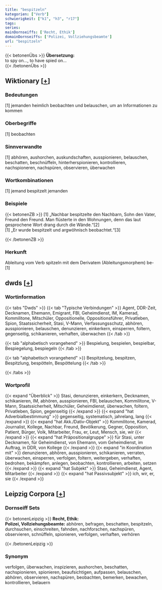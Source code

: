 ```yaml
---
title: "bespitzeln"
kategorien: ["Verb"]
schwierigkeit: ["k1", "h3", "r17"]
tags:
series:
mainDornseiffs: ['Recht, Ethik']
domainDornseiffs: ['Polizei, Vollziehungsbeamte']
url: "bespitzeln"
---
```


{{< betonenÜbs >}}
**Übersetzung:**  
to spy on..., to have spied on...  
{{< /betonenÜbs >}}

## Wiktionary [[+](https://de.wiktionary.org/wiki/bespitzeln)]

### Bedeutungen
[1] jemanden heimlich beobachten und belauschen, um an Informationen zu kommen  

### Oberbegriffe
[1] beobachten  

### Sinnverwandte
[1] abhören, aushorchen, auskundschaften, ausspionieren, belauschen, beschatten, beschnüffeln, hinterherspionieren, kontrollieren, nachspioneren, nachspüren, observieren, überwachen  

### Wortkombinationen
[1] jemand bespitzelt jemanden  

### Beispiele
{{< betonenZB >}}
[1] „Nachbar bespitzelte den Nachbarn, Sohn den Vater, Freund den Freund. Man flüsterte in den Wohnungen, denn das laut gesprochene Wort drang durch die Wände.“[2]  
[1] „Er wurde bespitzelt und argwöhnisch beobachtet.“[3]  

{{< /betonenZB >}}
### Herkunft
Ableitung vom Verb spitzeln mit dem Derivatem (Ableitungsmorphem) be-[1]  



## dwds [[+](https://www.dwds.de/wb/bespitzeln)]

### Wortinformation
{{< tabs "Dwds" >}}
{{< tab "Typische Verbindungen" >}}
Agent, DDR-Zeit, Decknamen, Ehemann, Emigrant, FBI, Geheimdienst, IM, Kamerad, Kommilitone, Mitschüler, Oppositionelle, Oppositionsführer, Privatleben, Spion, Staatssicherheit, Stasi, V-Mann, Verfassungsschutz, abhören, ausspionieren, belauschen, denunzieren, einkerkern, einsperren, foltern, gegenseitig, schikanieren, verhaften, überwachen
{{< /tab >}}

{{< tab "alphabetisch vorangehend" >}}
Bespielung, bespielen, bespielbar, Bespiegelung, bespiegeln
{{< /tab >}}

{{< tab "alphabetisch vorangehend" >}}
Bespitzelung, bespitzen, Bespitzlung, bespötteln, Bespöttelung
{{< /tab >}}

{{< /tabs >}}

### Wortprofil
{{< expand "Überblick" >}} Stasi, denunzieren, einkerkern, Decknamen, schikanieren, IM, abhören, ausspionieren, FBI, belauschen, Kommilitone, V-Mann, Staatssicherheit, Mitschüler, Geheimdienst, überwachen, foltern, Privatleben, Spion, gegenseitig {{< /expand >}}
{{< expand "hat Adverbialbestimmung" >}} gegenseitig, systematisch, jahrelang, lang {{< /expand >}}
{{< expand "hat Akk./Dativ-Objekt" >}} Kommilitone, Kamerad, Journalist, Kollege, Nachbar, Freund, Bevölkerung, Gegner, Opposition, Patient, Bürger, Volk, Mitarbeiter, Frau, er, Leut, Mensch, sie, wir {{< /expand >}}
{{< expand "hat Präpositionalgruppe" >}} für Stasi, unter Decknamen, für Geheimdienst, von Ehemann, vom Geheimdienst, im Auftrag, in DDR, von Kollege {{< /expand >}}
{{< expand "in Koordination mit" >}} denunzieren, abhören, ausspionieren, schikanieren, verraten, überwachen, einsperren, verfolgen, foltern, weitergeben, verhaften, bedrohen, bekämpfen, anlegen, beobachten, kontrollieren, arbeiten, setzen {{< /expand >}}
{{< expand "hat Subjekt" >}} Stasi, Geheimdienst, Agent, Mitarbeiter {{< /expand >}}
{{< expand "hat Passivsubjekt" >}} ich, wir, er, sie {{< /expand >}}

## Leipzig Corpora [[+](https://corpora.uni-leipzig.de/en/res?word=bespitzeln&corpusId=deu_newscrawl-public_2018)]

### Dornseiff Sets
{{< betonenLeipzig >}}
**Recht, Ethik:**  
**Polizei, Vollziehungsbeamte:** abhören, befragen, beschatten, bespitzeln, durchsuchen, einschreiten, fahnden, nachforschen, nachspüren, observieren, schnüffeln, spionieren, verfolgen, verhaften, verhören  

{{< /betonenLeipzig >}}

### Synonym
verfolgen, überwachen, inspizieren, aushorchen, beschatten, nachspionieren, spionieren, beaufsichtigen, aufpassen, belauschen, abhören, observieren, nachspüren, beobachten, bemerken, bewachen, kontrollieren, belauern

